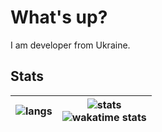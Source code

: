 #  What's up? 
I am developer from Ukraine.

## Stats
| ![langs](https://github-readme-stats.vercel.app/api/top-langs?username=roman-koshchei&theme=nord&hide_title=true&langs_count=6&hide_border=f) | ![stats](https://github-readme-stats.vercel.app/api?username=roman-koshchei&show_icons=true&theme=nord&hide_title=true&hide=prs&count_private=true&hide_border=true) <br> ![wakatime stats](https://github-readme-stats.vercel.app/api/wakatime?username=romankoshchei&theme=nord&hide_border=true&layout=compact) |
|---|---|
